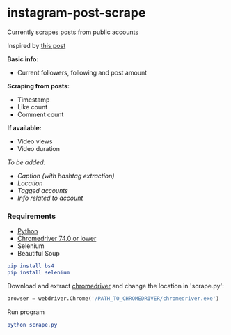 # instagram-post-scrape
Currently scrapes posts from public accounts

Inspired by [this post](https://medium.com/@srujana.rao2/scraping-instagram-with-python-using-selenium-and-beautiful-soup-8b72c186a058)

**Basic info:**

- Current followers, following and post amount

**Scraping from posts:**

- Timestamp
- Like count
- Comment count

**If available:**

- Video views
- Video duration

*To be added:*

- *Caption (with hashtag extraction)*
- *Location*
- *Tagged accounts*
- *Info related to account*

### Requirements

- [Python](https://www.python.org/downloads/)
- [Chromedriver 74.0 or lower](http://chromedriver.chromium.org/downloads/)
- Selenium
- Beautiful Soup

```elm
pip install bs4
pip install selenium
```

Download and extract [chromedriver](http://chromedriver.chromium.org/downloads) and change the location in 'scrape.py':

```python
browser = webdriver.Chrome('/PATH_TO_CHROMEDRIVER/chromedriver.exe')
```
Run program
```elm
python scrape.py
```
